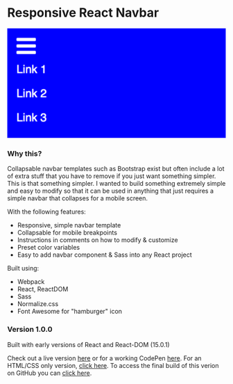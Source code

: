 # Responsive React Navbar

<kbd>![Image](react-nav.png)</kbd>

### Why this?

Collapsable navbar templates such as Bootstrap exist but often include a lot of extra stuff that you have to remove if you just want something simpler. This is that something simpler. I wanted to build something extremely simple and easy to modify so that it can be used in anything that just requires a simple navbar that collapses for a mobile screen.

With the following features:

- Responsive, simple navbar template
- Collapsable for mobile breakpoints
- Instructions in comments on how to modify & customize
- Preset color variables
- Easy to add navbar component & Sass into any React project

Built using:

- Webpack
- React, ReactDOM
- Sass
- Normalize.css
- Font Awesome for "hamburger" icon

### Version 1.0.0

Built with early versions of React and React-DOM (15.0.1)

Check out a live version [here](http://reactnav-danbuda.surge.sh/) or for a working CodePen [here](http://codepen.io/danbuda/pen/mAVALa). For an HTML/CSS only version, [click here](https://github.com/DanBuda11/navbar-html). To access the final build of this verion on GitHub you can [click here](https://github.com/DanBuda11/collapsable-nav/tree/15657cd4f3d908adaad022ab7184b723fb3b8594).
